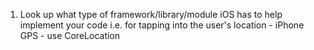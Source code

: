<!-- This file highlights how to structure your projects-->

1. Look up what type of framework/library/module iOS has to help implement your code 
  i.e. for tapping into the user's location - iPhone GPS - use CoreLocation
  